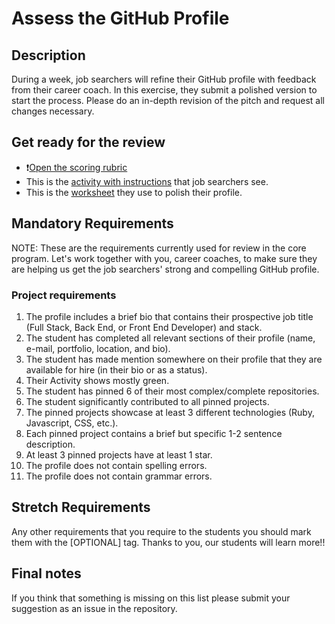 # Assess the GitHub Profile

## Description

During a week, job searchers will refine their GitHub profile with feedback from their career coach. In this exercise, they submit a polished version to start the process. Please do an in-depth revision of the pitch and request all changes necessary.

## Get ready for the review

- ❗️[Open the scoring rubric](https://docs.google.com/document/d/1A1x6Vqm6rmChKkb3T3IXBWRNyygTZ2oiHCPZq4IrXT4/edit)
- This is the [activity with instructions](https://github.com/matovu-farid/curriculum-professional-skills/blob/main/job-search/prepare-polished-GitHub-profile.md) that job searchers see.
- This is the [worksheet](https://docs.google.com/document/d/1v6l9ApDNVc193nvFxcUJyPu5YdzyEjAEM8FYdr3FM2c/edit) they use to polish their profile.

## Mandatory Requirements

NOTE: These are the requirements currently used for review in the core program. Let's work together with you, career coaches, to make sure they are helping us get the job searchers' strong and compelling GitHub profile.

### Project requirements

1. The profile includes a brief bio that contains their prospective job title (Full Stack, Back End, or Front End Developer) and stack.
2. The student has completed all relevant sections of their profile (name, e-mail, portfolio, location, and bio).
3. The student has made mention somewhere on their profile that they are available for hire (in their bio or as a status).
4. Their Activity shows mostly green.
5. The student has pinned 6 of their most complex/complete repositories.
6. The student significantly contributed to all pinned projects.
7. The pinned projects showcase at least 3 different technologies (Ruby, Javascript, CSS, etc.).
8. Each pinned project contains a brief but specific 1-2 sentence description.
9. At least 3 pinned projects have at least 1 star.
10. The profile does not contain spelling errors.
11. The profile does not contain grammar errors.

## Stretch Requirements

Any other requirements that you require to the students you should mark them with the [OPTIONAL] tag. Thanks to you, our students will learn more!!

## Final notes

If you think that something is missing on this list please submit your suggestion as an issue in the repository.
